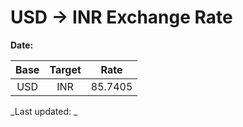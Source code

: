 # USD → INR Exchange Rate

**Date:** 

| Base | Target | Rate  |
|:----:|:------:|:-----:|
| USD  | INR    | 85.7405 |

_Last updated: _